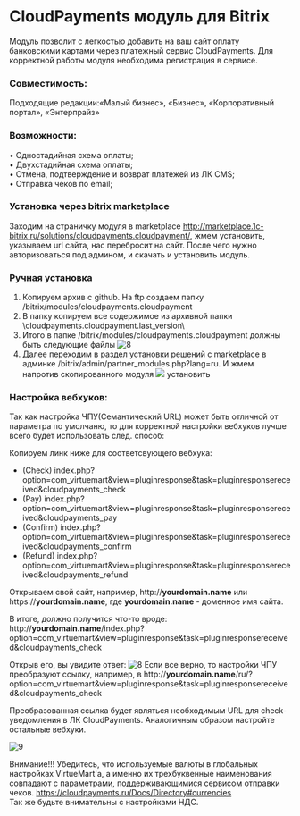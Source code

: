 # CloudPayments модуль для Bitrix
Модуль позволит с легкостью добавить на ваш сайт оплату банковскими картами через платежный сервис CloudPayments. 
Для корректной работы модуля необходима регистрация в сервисе.

### Совместимость:
Подходящие редакции:«Малый бизнес», «Бизнес», «Корпоративный портал», «Энтерпрайз»

### Возможности:  
• Одностадийная схема оплаты;  
• Двухстадийная схема оплаты;  
• Отмена, подтверждение и возврат платежей из ЛК CMS;    
• Отправка чеков по email;



### Установка через bitrix marketplace

Заходим на страничку модуля в marketplace http://marketplace.1c-bitrix.ru/solutions/cloudpayments.cloudpayment/, жмем установить, указываем url сайта, нас перебросит на сайт. После чего нужно авторизоваться под админом, и скачать и установить модуль.

### Ручная установка

1.	Копируем архив с github. На ftp создаем папку /bitrix/modules/cloudpayments.cloudpayment
2.	В папку копируем все содержимое из архивной папки \cloudpayments.cloudpayment\.last_version\ 
3.	Итого в папке /bitrix/modules/cloudpayments.cloudpayment должны быть следующие файлы 
![8](https://github.com/dani1a77/cloud/tree/master/images/img1.png)
4.	Далее переходим в раздел установки решений c marketplace в админке /bitrix/admin/partner_modules.php?lang=ru. И жмем напротив скопированного модуля ![]({{site.baseurl}}/https://yadi.sk/i/S1Gm9jkE3Rb6Wf) установить


### Настройка вебхуков:

Так как  настройка ЧПУ(Семантический URL) может быть отличной от параметра по умолчаню,
 то для корректной настройки вебхуков лучше всего будет использовать след. способ:

Копируем линк ниже для соответсвующего вебхука:

* (Check) 		index.php?option=com_virtuemart&view=pluginresponse&task=pluginresponsereceived&cloudpayments_check
* (Pay) 		index.php?option=com_virtuemart&view=pluginresponse&task=pluginresponsereceived&cloudpayments_pay
* (Confirm)		index.php?option=com_virtuemart&view=pluginresponse&task=pluginresponsereceived&cloudpayments_confirm
* (Refund)		index.php?option=com_virtuemart&view=pluginresponse&task=pluginresponsereceived&cloudpayments_refund

Открываем свой сайт, например,  http://**yourdomain.name** или https://**yourdomain.name**, где **yourdomain.name** - доменное имя сайта.

В итоге, должно получится что-то вроде:
http://**yourdomain.name**/index.php?option=com_virtuemart&view=pluginresponse&task=pluginresponsereceived&cloudpayments_check

Открыв его, вы увидите ответ:
![8](https://github.com/cloudpayments/CMS-Joomla-VirtueMart-CP/blob/master/Images/8.PNG)
Если все верно, то настройки ЧПУ преобразуют ссылку,
например, в http://**yourdomain.name**/ru/?option=com_virtuemart&view=pluginresponse&task=pluginresponsereceived&cloudpayments_check

Преобразованная ссылка  будет являться необходимым URL для check-уведомления в ЛК CloudPayments.
Аналогичным образом настройте остальные вебхуки.

![9](https://github.com/cloudpayments/CMS-Joomla-VirtueMart-CP/blob/master/Images/9.PNG)


Внимание!!! Убедитесь, что используемые валюты в глобальных настройках VirtueMart'а,
 а именно их трехбуквенные наименования совпадают с  параметрами, поддерживающимися сервисом отправки чеков.
https://cloudpayments.ru/Docs/Directory#currencies  
Так же будьте внимательны с настройками НДС.

